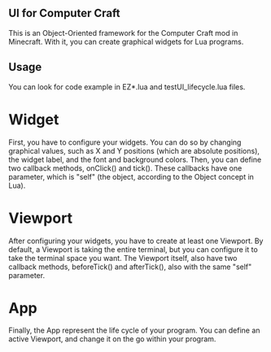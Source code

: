 ## UI for Computer Craft
This is an Object-Oriented framework for the Computer Craft mod in Minecraft. With it,
you can create graphical widgets for Lua programs.

## Usage
You can look for code example in EZ*.lua and testUI_lifecycle.lua files.
# Widget
First, you have to configure your widgets. You can do so by changing graphical values, such as X and Y positions (which are absolute positions), the widget label, and the font and background colors.
Then, you can define two callback methods, onClick() and tick(). These callbacks have one parameter, which is "self" (the object, according to the Object concept in Lua).
# Viewport
After configuring your widgets, you have to create at least one Viewport. By default, a Viewport is taking the entire terminal, but you can configure it to take the terminal space you want.
The Viewport itself, also have two callback methods, beforeTick() and afterTick(), also with the same "self" parameter.
# App
Finally, the App represent the life cycle of your program. You can define an active Viewport, and change it on the go within your program.
